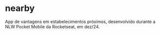 # nearby

App de vantagens em estabelecimentos próximos, desenvolvido durante a NLW Pocket Mobile da Rocketseat, em dez/24.
